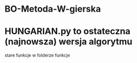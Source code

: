 # BO-Metoda-W-gierska
# HUNGARIAN.py to ostateczna (najnowsza) wersja algorytmu
stare funkcje w folderze funkcje
